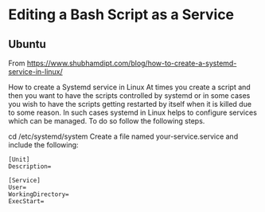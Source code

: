 # Editing a Bash Script as a Service


## Ubuntu
From https://www.shubhamdipt.com/blog/how-to-create-a-systemd-service-in-linux/

How to create a Systemd service in Linux
At times you create a script and then you want to have the scripts controlled by systemd or in some cases you wish to have the scripts getting restarted by itself when it is killed due to some reason. In such cases systemd in Linux helps to configure services which can be managed. To do so follow the following steps.

cd /etc/systemd/system
Create a file named your-service.service and include the following:


<pre><code>[Unit]
Description=<description about this service>

[Service]
User=<user e.g. root>
WorkingDirectory=<directory_of_script e.g. /root>
ExecStart=<script which needs to be executed>
Restart=always

[Install]
WantedBy=multi-user.target
</code></pre> 

For Python specific projects which include virtual environment:

<pre><code>[Unit]
Description=<project description>

[Service]
User=<user e.g. root>
WorkingDirectory=<path to your project directory>
Environment="PATH=<path to virtual environment>/bin"
ExecStart=<path to python script>

[Install]
WantedBy=multi-user.target
 
</code></pre>

Reload the service files to include the new service.
sudo systemctl daemon-reload


Start your service
sudo systemctl start your-service.service

To check the status of your service
sudo systemctl status example.service

To enable your service on every reboot
sudo systemctl enable example.service

To disable your service on every reboot
sudo systemctl disable example.service
